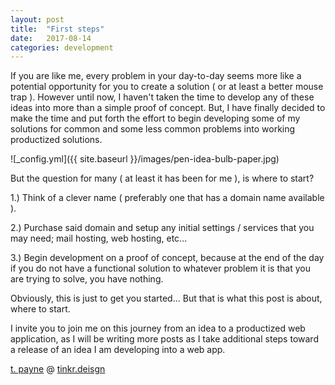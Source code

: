```yaml
---
layout: post
title:  "First steps"
date:   2017-08-14
categories: development
---
```


If you are like me, every problem in your day-to-day seems more like a potential opportunity for you to create a solution ( or at least a better mouse trap ).  However until now, I haven't taken the time to develop any of these ideas into more than a simple proof of concept.  But, I have finally decided to make the time and put forth the effort to begin developing some of my solutions for common and some less common problems into working productized solutions.

![_config.yml]({{ site.baseurl }}/images/pen-idea-bulb-paper.jpg)

But the question for many ( at least it has been for me ), is where to start?

1.) Think of a clever name ( preferably one that has a domain name available ).

2.) Purchase said domain and setup any initial settings / services that you may need; mail hosting, web hosting, etc...

3.) Begin development on a proof of concept, because at the end of the day if you do not have a functional solution to whatever problem it is that you are trying to solve, you have nothing.


Obviously, this is just to get you started... But that is what this post is about, where to start.

I invite you to join me on this journey from an idea to a productized web application, as I will be writing more posts as I take additional steps toward a release of an idea I am developing into a web app.


[t. payne](www.tpayne.net) @ [tinkr.deisgn](tinker.deisgn)
